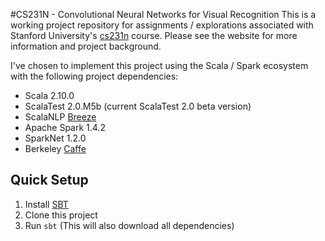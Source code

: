 #CS231N - Convolutional Neural Networks for Visual Recognition
This is a working project repository for assignments / explorations associated with Stanford University's [cs231n](http://cs231n.stanford.edu/) course. Please see the website for more information and project background.

I've chosen to implement this project using the Scala / Spark ecosystem with the following project dependencies:
  * Scala 2.10.0
  * ScalaTest 2.0.M5b (current ScalaTest 2.0 beta version)
  * ScalaNLP [Breeze](http://www.scalanlp.org/)
  * Apache Spark 1.4.2
  * SparkNet 1.2.0
  * Berkeley [Caffe](http://caffe.berkeleyvision.org/)

## Quick Setup

 1. Install [SBT](http://www.scala-sbt.org/)
 1. Clone this project
 1. Run `sbt` (This will also download all dependencies)
